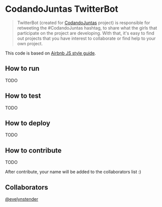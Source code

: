 # CodandoJuntas TwitterBot 

> TwitterBot (created for [CodandoJuntas](https://github.com/CodandoJuntas/entenda) project) is responsible for retweeting the #CodandoJuntas hashtag, to share what the girls that participate on the project are developing. With that, it's easy to find out projects that you have interest to collaborate or find help to your own project.


This code is based on [Airbnb JS style guide](https://github.com/airbnb/javascript).


## How to run
TODO

## How to test
TODO

## How to deploy
TODO

## How to contribute
TODO

After contribute, your name will be added to the collaborators list :)

## Collaborators

[@evelynstender](https://github.com/evelynstender)